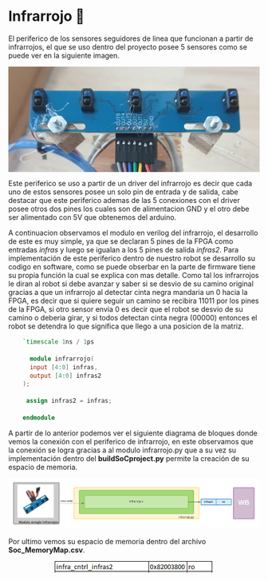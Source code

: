 # Infrarrojo :footprints:
El periferico de los sensores seguidores de linea que funcionan a partir de infrarrojos, el que se uso dentro del proyecto posee 5 sensores como se puede ver en la siguiente imagen.

<p align="center">
  <img src="/Imagenes/IR.jpeg" align="center">
</p>

Este periferico se uso a partir de un driver del infrarrojo es decir que cada uno de estos sensores posee un solo pin de entrada y de salida, cabe destacar que este periferico ademas de las 5 conexiones con el driver posee otros dos pines los cuales son de alimentacion GND y el otro debe ser alimentado con 5V que obtenemos del arduino.

A continuacion observamos el modulo en verilog del infrarrojo, el desarrollo de este es muy simple, ya que se declaran 5 pines de la FPGA como entradas *infras* y luego se igualan a los 5 pines de salida *infras2*. Para implementación de este periferico dentro de nuestro robot se desarrollo su codigo en software, como se puede obserbar en la parte de firmware tiene su propia función la cual se explica con mas detalle. Como tal los infrarrojos le diran al robot si debe avanzar y saber si se desvio de su camino original gracias a que un infrarrojo al detectar cinta negra mandaria un 0 hacia la FPGA, es decir que si quiere seguir un camino se recibira 11011 por los pines de la FPGA, si otro sensor envia 0 es decir que el robot se desvio de su camino o deberia girar, y si todos detectan cinta negra (00000) entonces el robot se detendra lo que significa que llego a una posicion de la matriz.

```verilog
    `timescale 1ns / 1ps

      module infrarrojo(
      input [4:0] infras,
      output [4:0] infras2
    );

     assign infras2 = infras;

    endmodule
```
A partir de lo anterior podemos ver el siguiente diagrama de bloques donde vemos la conexión con el periferico de infrarrojo, en este observamos que la conexión se logra gracias a al modulo infrarrojo.py que a su vez su implementación dentro del **buildSoCproject.py** permite la creación de su espacio de memoria.  

![Screenshot](/Imagenes/infras.png)

Por ultimo vemos su espacio de memoria dentro del archivo **Soc_MemoryMap.csv**.

<p align="center">
  <img src="/Imagenes/mem_infra.PNG" align="center">
</p>

